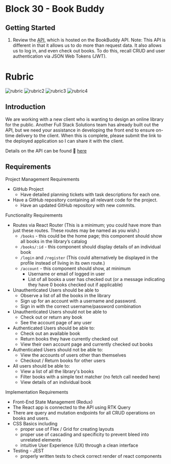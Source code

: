 # Block 30 - Book Buddy

## Getting Started

1. Review the [API](https://fsa-book-buddy-b6e748d1380d.herokuapp.com/docs/), which is hosted on the BookBuddy API. Note: This API is different in that it allows us to do more than request data. It also allows us to log in, and even check out books. To do this, recall CRUD and user authentication via JSON Web Tokens (JWT).

# Rubric

![rubric](./assets/rubric1.png)
![rubric2](./assets/rubric2.png)
![rubric3](./assets/rubric3.png)
![rubric4](./assets/rubric4.png)

## Introduction

We are working with a new client who is wanting to design an online library for the public. Another Full Stack Solutions team has already built out the API, but we need your assistance in developing the front end to ensure on-time delivery to the client. When this is complete, please submit the link to the deployed application so I can share it with the client.

Details on the API can be found 🔗 [here](https://fsa-book-buddy-b6e748d1380d.herokuapp.com/docs/)

## Requirements

Project Management Requirements

- GitHub Project
  - Have detailed planning tickets with task descriptions for each one.
- Have a GitHub repository containing all relevant code for the project.
  - Have an updated GitHub repository with new commits.

Functionality Requirements

- Routes via React Router (This is a minimum; you could have more than just these routes. These routes may be named as you wish.)
  - `/books` - this could be the home page; this component should show all books in the library’s catalog
  - `/books/:id` - this component should display details of an individual book
  - `/login` and `/register` (This could alternatively be displayed in the profile instead of living in its own route.)
  - `/account` - this component should show, at minimum
    - Username or email of logged in user
    - List of all books a user has checked out (or a message indicating they have 0 books checked out if applicable)
- Unauthenticated Users should be able to
  - Observe a list of all the books in the library
  - Sign up for an account with a username and password.
  - Sign in with the correct username/password combination
- Unauthenticated Users should not be able to
  - Check out or return any book
  - See the account page of any user
- Authenticated Users should be able to:
  - Check out an available book
  - Return books they have currently checked out
  - View their own account page and currently checked out books
- Authenticated Users should not be able to:
  - View the accounts of users other than themselves
  - Checkout / Return books for other users
- All users should be able to:
  - View a list of all the library's books
  - Filter books with a simple text matcher (no fetch call needed here)
  - View details of an individual book

Implementation Requirements

- Front-End State Management (Redux)
- The React app is connected to the API using RTK Query
- There are query and mutation endpoints for all CRUD operations on books and users.
- CSS Basics including
  - proper use of Flex / Grid for creating layouts
  - proper use of cascading and specificity to prevent bleed into unrelated elements
  - intuitive User Experience (UX) through a clean interface
- Testing - JEST
  - properly written tests to check correct render of react components
